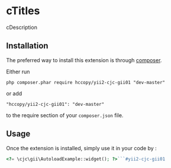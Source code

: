 cTitles
======
cDescription

Installation
------------

The preferred way to install this extension is through [composer](http://getcomposer.org/download/).

Either run

```
php composer.phar require hccopy/yii2-cjc-gii01 "dev-master"
```

or add

```
"hccopy/yii2-cjc-gii01": "dev-master"
```

to the require section of your `composer.json` file.


Usage
-----

Once the extension is installed, simply use it in your code by  :

```php
<?= \cjc\gii\AutoloadExample::widget(); ?>```#yii2-cjc-gii01
